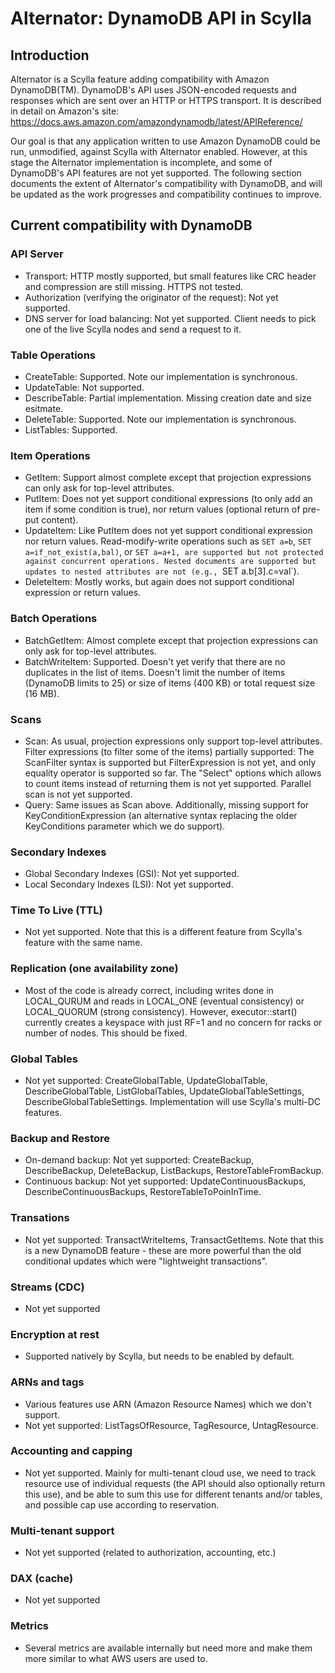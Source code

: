 # Alternator: DynamoDB API in Scylla

## Introduction
Alternator is a Scylla feature adding compatibility with Amazon DynamoDB(TM).
DynamoDB's API uses JSON-encoded requests and responses which are sent over
an HTTP or HTTPS transport. It is described in detail on Amazon's site:
  https://docs.aws.amazon.com/amazondynamodb/latest/APIReference/

Our goal is that any application written to use Amazon DynamoDB could
be run, unmodified, against Scylla with Alternator enabled. However, at this
stage the Alternator implementation is incomplete, and some of DynamoDB's
API features are not yet supported. The following section documents the
extent of Alternator's compatibility with DynamoDB, and will be updated
as the work progresses and compatibility continues to improve.

## Current compatibility with DynamoDB

### API Server
* Transport: HTTP mostly supported, but small features like CRC header and
  compression are still missing. HTTPS not tested.
* Authorization (verifying the originator of the request): Not yet supported.
* DNS server for load balancing: Not yet supported. Client needs to pick
  one of the live Scylla nodes and send a request to it.
### Table Operations
* CreateTable: Supported. Note our implementation is synchronous.
* UpdateTable: Not supported.
* DescribeTable: Partial implementation. Missing creation date and size esitmate.
* DeleteTable: Supported. Note our implementation is synchronous.
* ListTables: Supported.
### Item Operations
* GetItem: Support almost complete except that projection expressions can
  only ask for top-level attributes.
* PutItem: Does not yet support conditional expressions (to only add an item
  if some condition is true), nor return values (optional return of pre-put
  content).
* UpdateItem: Like PutItem does not yet support conditional expression nor
  return values. Read-modify-write operations such as `SET a=b`,
  `SET a=if_not_exist(a,bal)`, or `SET a=a+1, are supported but not protected
  against concurrent operations. Nested documents are supported but updates
  to nested attributes are not (e.g., `SET a.b[3].c=val`).
* DeleteItem: Mostly works, but again does not support conditional expression
  or return values.
### Batch Operations
* BatchGetItem: Almost complete except that projection expressions can only
  ask for top-level attributes.
* BatchWriteItem: Supported. Doesn't yet verify that there are no duplicates
  in the list of items. Doesn't limit the number of items (DynamoDB limits to
  25) or size of items (400 KB) or total request size (16 MB).
### Scans
* Scan: As usual, projection expressions only support top-level attributes.
  Filter expressions (to filter some of the items) partially supported:
  The ScanFilter syntax is supported but FilterExpression is not yet, and
  only equality operator is supported so far.
  The "Select" options which allows to count items instead of returning them
  is not yet supported. Parallel scan is not yet supported.
* Query: Same issues as Scan above. Additionally, missing support for
  KeyConditionExpression (an alternative syntax replacing the older
  KeyConditions parameter which we do support).
### Secondary Indexes
* Global Secondary Indexes (GSI): Not yet supported.
* Local Secondary Indexes (LSI): Not yet supported.
### Time To Live (TTL)
* Not yet supported. Note that this is a different feature from Scylla's
  feature with the same name.
### Replication (one availability zone)
* Most of the code is already correct, including writes  done in LOCAL_QURUM
  and reads in LOCAL_ONE (eventual consistency) or LOCAL_QUORUM (strong
  consistency). However, executor::start() currently creates a keyspace with
  just RF=1 and no concern for racks or number of nodes. This should be
  fixed.
### Global Tables
* Not yet supported: CreateGlobalTable, UpdateGlobalTable,
  DescribeGlobalTable, ListGlobalTables, UpdateGlobalTableSettings,
  DescribeGlobalTableSettings. Implementation will use Scylla's multi-DC
  features.
### Backup and Restore
* On-demand backup: Not yet supported: CreateBackup, DescribeBackup,
  DeleteBackup, ListBackups, RestoreTableFromBackup.
* Continuous backup: Not yet supported: UpdateContinuousBackups,
  DescribeContinuousBackups, RestoreTableToPoinInTime.
### Transations
* Not yet supported: TransactWriteItems, TransactGetItems.
  Note that this is a new DynamoDB feature - these are more powerful than
  the old conditional updates which were "lightweight transactions".
### Streams (CDC)
* Not yet supported
### Encryption at rest
* Supported natively by Scylla, but needs to be enabled by default.
### ARNs and tags
* Various features use ARN (Amazon Resource Names) which we don't support.
* Not yet supported: ListTagsOfResource, TagResource, UntagResource.
### Accounting and capping
* Not yet supported. Mainly for multi-tenant cloud use, we need to track
  resource use of individual requests (the API should also optionally
  return this use), and be able to sum this use for different tenants and/or
  tables, and possible cap use according to reservation.
### Multi-tenant support
* Not yet supported (related to authorization, accounting, etc.)
### DAX (cache)
* Not yet supported
### Metrics
* Several metrics are available internally but need more and make them
  more similar to what AWS users are used to.
